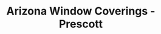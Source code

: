 ---
title: "Arizona Window Coverings - Prescott"
url: /prescott/arizona-window-coverings-prescott/
shop: Allgemein
---